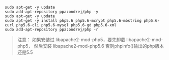 ```SHELL
sudo apt-get -y update
sudo add-apt-repository ppa:ondrej/php -y
sudo apt-get -y update
sudo apt-get -y install php5.6 php5.6-mcrypt php5.6-mbstring php5.6-curl php5.6-cli php5.6-mysql php5.6-gd php5.6-xml
sudo add-apt-repository ppa:ondrej/php -r

```

> 注意：
如果安装过 libapache2-mod-php5，要先卸载 libapache2-mod-php5， 然后安装 libapache2-mod-php5.6
否则phpinfo()输出的php版本还是5.5
